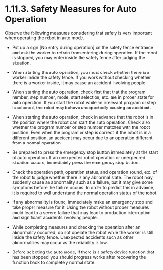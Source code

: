 ﻿# 1.11.3. Safety Measures for Auto Operation

Observe the following measures considering that safety is very important when operating the robot in auto mode.

* 	Put up a sign [No entry during operation] on the safety fence entrance and ask the worker to refrain from entering during operation. If the robot is stopped, you may enter inside the safety fence after judging the situation. 

*	When starting the auto operation, you must check whether there is a worker inside the safety fence. If you work without checking whether there is a worker inside, it may cause an accident involving people. 

*	When starting the auto operation, check first that that the program number, step number, mode, start selection, etc. are in proper state for auto operation. If you start the robot while an irrelevant program or step is selected, the robot may behave unexpectedly causing an accident. 

*	When starting the auto operation, check in advance that the robot is in the position where the robot can start the auto operation. Check also whether the program number or step number matches with the robot position. Even when the program or step is correct, if the robot is in a different position, an accident may occur due to an operation different from a normal operation 

*	Be prepared to press the emergency stop button immediately at the start of auto operation. If an unexpected robot operation or unexpecred situation occurs, immediately press the emergency stop button. 

*	Check the operation path, operation status, and operation sound, etc. of the robot to judge whether there is any abnormal state. The robot may suddenly cause an abnormality such as a failure, but it may give some symptoms before the failure occurs. In order to predict this in advance, it is required to well understand the normal operation status of the robot. 

*	If any abnormality is found, immediately make an emergency stop and take proper measure for it. Using the robot without proper measures could lead to a severe failure that may lead to production interruption and significant accidents involving people. 

*	While completing measures and checking the operation after an abnormality occurred, do not operate the robot while the worker is still inside the safety fence. Unexpected accidents such as other abnormalities may occur as the reliability is low. 

*	Before selecting the auto mode, if there is a safety device function that has been stopped, you should progress works after recovering the function back to completely normal state.
